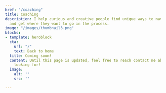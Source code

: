 ```yaml
---
href: "/coaching"
title: Coaching
description: I help curious and creative people find unique ways to navigate life
  and get where they want to go in the process.
image: "/images/thumbnail3.png"
blocks:
- template: heroblock
  cta:
    url: "/"
    text: Back to home
  title: Coming soon!
  content: Until this page is updated, feel free to reach contact me about what you're
    looking for!
  image:
    alt: ''
    src: ''

---
```

